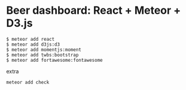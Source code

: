 # Beer dashboard: React + Meteor + D3.js
```
$ meteor add react
$ meteor add d3js:d3
$ meteor add momentjs:moment
$ meteor add twbs:bootstrap
$ meteor add fortawesome:fontawesome
```
extra
```
meteor add check
```